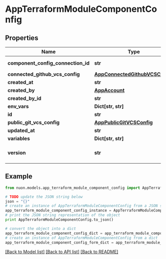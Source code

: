 # AppTerraformModuleComponentConfig


## Properties

Name | Type | Description | Notes
------------ | ------------- | ------------- | -------------
**component_config_connection_id** | **str** | parent reference | [optional] 
**connected_github_vcs_config** | [**AppConnectedGithubVCSConfig**](AppConnectedGithubVCSConfig.md) |  | [optional] 
**created_at** | **str** |  | [optional] 
**created_by** | [**AppAccount**](AppAccount.md) |  | [optional] 
**created_by_id** | **str** |  | [optional] 
**env_vars** | **Dict[str, str]** |  | [optional] 
**id** | **str** |  | [optional] 
**public_git_vcs_config** | [**AppPublicGitVCSConfig**](AppPublicGitVCSConfig.md) |  | [optional] 
**updated_at** | **str** |  | [optional] 
**variables** | **Dict[str, str]** |  | [optional] 
**version** | **str** | terraform configuration values | [optional] 

## Example

```python
from nuon.models.app_terraform_module_component_config import AppTerraformModuleComponentConfig

# TODO update the JSON string below
json = "{}"
# create an instance of AppTerraformModuleComponentConfig from a JSON string
app_terraform_module_component_config_instance = AppTerraformModuleComponentConfig.from_json(json)
# print the JSON string representation of the object
print AppTerraformModuleComponentConfig.to_json()

# convert the object into a dict
app_terraform_module_component_config_dict = app_terraform_module_component_config_instance.to_dict()
# create an instance of AppTerraformModuleComponentConfig from a dict
app_terraform_module_component_config_form_dict = app_terraform_module_component_config.from_dict(app_terraform_module_component_config_dict)
```
[[Back to Model list]](../README.md#documentation-for-models) [[Back to API list]](../README.md#documentation-for-api-endpoints) [[Back to README]](../README.md)


